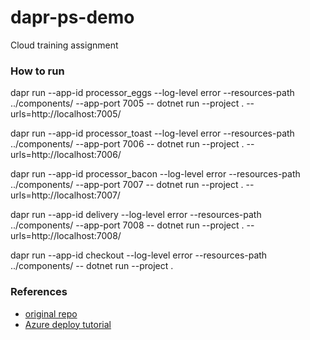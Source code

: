 # dapr-ps-demo
Cloud training assignment

### How to run

dapr run --app-id processor_eggs --log-level error --resources-path ../components/ --app-port 7005 -- dotnet run --project . --urls=http://localhost:7005/

dapr run --app-id processor_toast --log-level error --resources-path ../components/ --app-port 7006 -- dotnet run --project . --urls=http://localhost:7006/

dapr run --app-id processor_bacon --log-level error --resources-path ../components/ --app-port 7007 -- dotnet run --project . --urls=http://localhost:7007/

dapr run --app-id delivery --log-level error --resources-path ../components/ --app-port 7008 -- dotnet run --project . --urls=http://localhost:7008/

dapr run --app-id checkout --log-level error --resources-path ../components/ -- dotnet run --project .

### References

- [original repo](https://github.com/dapr/quickstarts/tree/master/pub_sub/csharp/sdk)
- [Azure deploy tutorial](https://learn.microsoft.com/en-us/azure/container-apps/microservices-dapr-pubsub?pivots=csharp)

